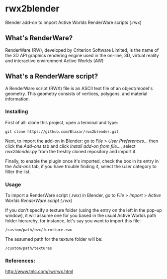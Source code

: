 # rwx2blender

Blender add-on to import Active Worlds RenderWare scripts (.rwx)

## What's RenderWare?

RenderWare (RW), developed by Criterion Software Limited, is the name of the 3D API graphics rendering engine used in the on-line, 3D, virtual reality and interactive environment Active Worlds (AW)

## What's a RenderWare script?

A RenderWare script (RWX) file is an ASCII text file of an object/model's geometry.
This geometry consists of vertices, polygons, and material information. 

### Installing

First of all: clone this project, open a terminal and type:
```
git clone https://github.com/Blaxar/rwx2blender.git
```

Next, to import the add-on in Blender: go to *File* > *User Preferences...* then click the *Add-ons* tab and click *Install add-on from file...*, select *rwx2blender.py* from the freshly cloned repository and import it.

Finally, to enable the plugin once it's imported, check the box in its entry in the *Add-ons* tab, if you have trouble finding it, select the *User* category to filter the list.

### Usage

To import a RenderWare script (.rwx) in Blender, go to *File* > *Import* > *Active Worlds RenderWare script (.rwx)*

If you don't specify a texture folder (using the entry on the left in the pop-up window), it will assume one for you based in the usual Active Worlds path folder hierarchy, for instance, let's say you want to import this file:

```
/custom/path/rwx/furniture.rwx
```

The assumed path for the texture folder will be:

```
/custom/path/textures
```

### References:

http://www.tnlc.com/rw/rwx.html